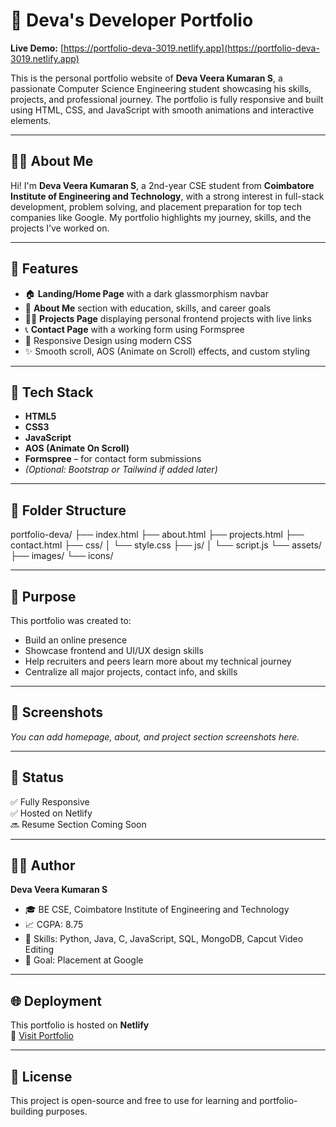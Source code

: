 # 💼 Deva's Developer Portfolio

**Live Demo:** [https://portfolio-deva-3019.netlify.app](https://portfolio-deva-3019.netlify.app)

This is the personal portfolio website of **Deva Veera Kumaran S**, a passionate Computer Science Engineering student showcasing his skills, projects, and professional journey. The portfolio is fully responsive and built using HTML, CSS, and JavaScript with smooth animations and interactive elements.

---

## 🧑‍💻 About Me

Hi! I'm **Deva Veera Kumaran S**, a 2nd-year CSE student from **Coimbatore Institute of Engineering and Technology**, with a strong interest in full-stack development, problem solving, and placement preparation for top tech companies like Google. My portfolio highlights my journey, skills, and the projects I’ve worked on.

---

## 🌟 Features

- 🏠 **Landing/Home Page** with a dark glassmorphism navbar
- 👤 **About Me** section with education, skills, and career goals
- 🧑‍💻 **Projects Page** displaying personal frontend projects with live links
- 📞 **Contact Page** with a working form using Formspree
- 🎨 Responsive Design using modern CSS
- ✨ Smooth scroll, AOS (Animate on Scroll) effects, and custom styling

---

## 🚀 Tech Stack

- **HTML5**
- **CSS3**
- **JavaScript**
- **AOS (Animate On Scroll)**
- **Formspree** – for contact form submissions
- *(Optional: Bootstrap or Tailwind if added later)*

---

## 📂 Folder Structure

portfolio-deva/ ├── index.html ├── about.html ├── projects.html ├── contact.html ├── css/ │ └── style.css ├── js/ │ └── script.js └── assets/ ├── images/ └── icons/

---

## 🎯 Purpose

This portfolio was created to:

- Build an online presence
- Showcase frontend and UI/UX design skills
- Help recruiters and peers learn more about my technical journey
- Centralize all major projects, contact info, and skills

---

## 📸 Screenshots

_You can add homepage, about, and project section screenshots here._

---

## 📌 Status

✅ Fully Responsive  
✅ Hosted on Netlify  
🔜 Resume Section Coming Soon

---

## 🧑‍🎓 Author

**Deva Veera Kumaran S**  
- 🎓 BE CSE, Coimbatore Institute of Engineering and Technology  
- 📈 CGPA: 8.75  
- 🎥 Skills: Python, Java, C, JavaScript, SQL, MongoDB, Capcut Video Editing  
- 🧠 Goal: Placement at Google  

---

## 🌐 Deployment

This portfolio is hosted on **Netlify**  
🔗 [Visit Portfolio](https://portfolio-deva-3019.netlify.app)

---

## 📄 License

This project is open-source and free to use for learning and portfolio-building purposes.

